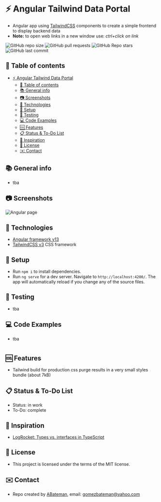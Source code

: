# :zap: Angular Tailwind Data Portal

* Angular app using [TailwindCSS](https://developers.google.com/chart/) components to create a simple frontend to display backend data
* **Note:** to open web links in a new window use: _ctrl+click on link_

![GitHub repo size](https://img.shields.io/github/repo-size/AndrewJBateman/angular-tailwind-dataportal?style=plastic)
![GitHub pull requests](https://img.shields.io/github/issues-pr/AndrewJBateman/angular-tailwind-dataportal?style=plastic)
![GitHub Repo stars](https://img.shields.io/github/stars/AndrewJBateman/angular-tailwind-dataportal?style=plastic)
![GitHub last commit](https://img.shields.io/github/last-commit/AndrewJBateman/angular-tailwind-dataportal?style=plastic)

## :page_facing_up: Table of contents

* [:zap: Angular Tailwind Data Portal](#zap-angular-tailwind-data-portal)
  * [:page_facing_up: Table of contents](#page_facing_up-table-of-contents)
  * [:books: General info](#books-general-info)
  * [:camera: Screenshots](#camera-screenshots)
  * [:signal_strength: Technologies](#signal_strength-technologies)
  * [:floppy_disk: Setup](#floppy_disk-setup)
  * [:wrench: Testing](#wrench-testing)
  * [:computer: Code Examples](#computer-code-examples)
  * [:cool: Features](#cool-features)
  * [:clipboard: Status & To-Do List](#clipboard-status--to-do-list)
  * [:clap: Inspiration](#clap-inspiration)
  * [:file_folder: License](#file_folder-license)
  * [:envelope: Contact](#envelope-contact)

## :books: General info

* tba

## :camera: Screenshots

![Angular page](./imgs/list.jpg)

## :signal_strength: Technologies

* [Angular framework v13](https://angular.io/)
* [TailwindCSS v3](https://tailwindcss.com/) CSS framework

## :floppy_disk: Setup

* Run `npm i` to install dependencies.
* Run `ng serve` for a dev server. Navigate to `http://localhost:4200/`. The app will automatically reload if you change any of the source files.

## :wrench: Testing

* tba

## :computer: Code Examples

* tba

```typescript

```

## :cool: Features

* Tailwind build for production css purge results in a very small styles bundle (about 7kB)

## :clipboard: Status & To-Do List

* Status: in work
* To-Do: complete

## :clap: Inspiration

* [LogRocket: Types vs. interfaces in TypeScript](https://blog.logrocket.com/types-vs-interfaces-in-typescript/)

## :file_folder: License

* This project is licensed under the terms of the MIT license.

## :envelope: Contact

* Repo created by [ABateman](https://github.com/AndrewJBateman), email: gomezbateman@yahoo.com
